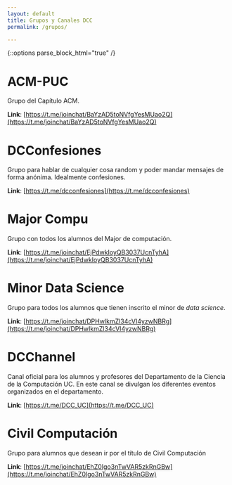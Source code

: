```yaml
---
layout: default
title: Grupos y Canales DCC
permalink: /grupos/

---
```

{::options parse_block_html="true" /}
<div class="grupo">

# ACM-PUC
Grupo del Capítulo ACM.

**Link**: [https://t.me/joinchat/BaYzAD5toNVfgYesMUao2Q](https://t.me/joinchat/BaYzAD5toNVfgYesMUao2Q) 

</div>

<div class="grupo">

# DCConfesiones
Grupo para hablar de cualquier cosa random y poder mandar mensajes de forma anónima. Idealmente confesiones.

**Link**: [https://t.me/dcconfesiones](https://t.me/dcconfesiones)

</div>

<div class="grupo">

# Major Compu
Grupo con todos los alumnos del Major de computación.

**Link**: [https://t.me/joinchat/EjPdwkIoyQB3037UcnTyhA](https://t.me/joinchat/EjPdwkIoyQB3037UcnTyhA) 

</div>

<div class="grupo">

# Minor Data Science

Grupo para todos los alumnos que tienen inscrito el minor de _data science_.

**Link**: [https://t.me/joinchat/DPHwIkmZl34cVI4yzwNBRg](https://t.me/joinchat/DPHwIkmZl34cVI4yzwNBRg)

</div>

<div class="grupo">

# DCChannel

Canal oficial para los alumnos y profesores del Departamento de la Ciencia de la Computación UC. En este canal se divulgan los diferentes eventos organizados en el departamento.

**Link**: [https://t.me/DCC_UC](https://t.me/DCC_UC)

</div>

<div class="grupo">

# Civil Computación
Grupo para alumnos que desean ir por el título de Civil Computación

**Link**: [https://t.me/joinchat/EhZ0Igo3nTwVAR5zkRnGBw](https://t.me/joinchat/EhZ0Igo3nTwVAR5zkRnGBw)

</div>

